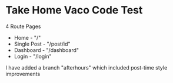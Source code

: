 # Take Home Vaco Code Test

4 Route Pages

- Home - "/"
- Single Post - "/post/id"
- Dashboard - "/dashboard"
- Login - "/login"

I have added a branch "afterhours" which included post-time style improvements
